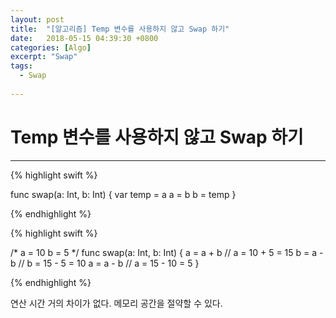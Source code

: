 ```yaml
---
layout: post
title:  "[알고리즘] Temp 변수를 사용하지 않고 Swap 하기"
date:   2018-05-15 04:39:30 +0800
categories: [Algo]
excerpt: "Swap"
tags:
  - Swap
  
---
```



# Temp 변수를 사용하지 않고 Swap 하기
---


{% highlight swift %}

func swap(a: Int, b: Int) {
  var temp = a
  a = b
  b = temp
}
 
{% endhighlight %}

{% highlight swift %}

/*
a = 10
b = 5
*/
func swap(a: Int, b: Int) {
  a = a + b // a = 10 + 5 = 15
  b = a - b // b = 15 - 5 = 10
  a = a - b // a = 15 - 10 = 5
}
 
{% endhighlight %}

연산 시간 거의 차이가 없다.
메모리 공간을 절약할 수 있다.
